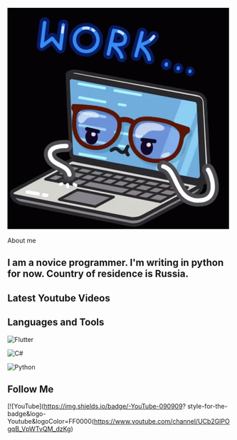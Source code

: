 ![Header](https://github.com/Komorif/Komorif/blob/main/assets/work-computer.gif)

About me

## I am a novice programmer. I'm writing in python for now. Country of residence is Russia.


## Latest Youtube Videos


## Languages and Tools


![Flutter](https://img.shields.io/badge/-<Flutter>-<090909>?style=for-the-badge&logo=appveyor&logoColor=47C5FB)

![C#](https://img.shields.io/C#/-<C#>-<090909>?style=for-the-badge&logo=C#)

![Python](https://img.shields.io/Python/-<Python>-<090909>?style=for-the-badge&logo=Python)




## Follow Me
[![YouTube](https://img.shields.io/badge/-YouTube-090909?
style-for-the-badge&logo-Youtube&logoColor=FF0000(https://www.youtube.com/channel/UCb2GlPOgqB_VpWTvQM_dzKg)